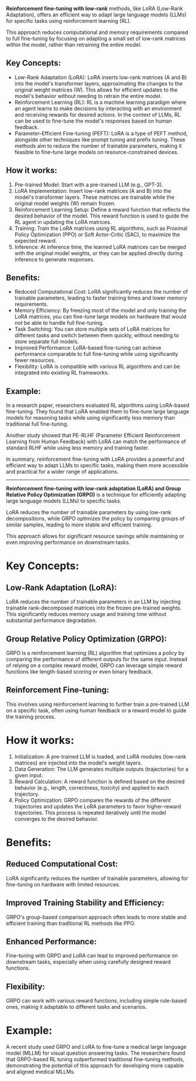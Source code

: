 **Reinforcement fine-tuning with low-rank** methods, like LoRA (Low-Rank Adaptation), 
offers an efficient way to adapt large language models (LLMs) for specific tasks using reinforcement learning (RL).

This approach reduces computational and memory requirements compared to full fine-tuning by focusing on 
adapting a small set of low-rank matrices within the model, rather than retraining the entire model. 

## Key Concepts:
- Low-Rank Adaptation (LoRA):
LoRA inserts low-rank matrices (A and B) into the model's transformer layers,
approximating the changes to the original weight matrices (W).
This allows for efficient updates to the model's behavior without needing to retrain the entire model. 
- Reinforcement Learning (RL):
RL is a machine learning paradigm where an agent learns to make decisions by interacting with an environment
and receiving rewards for desired actions.
In the context of LLMs, RL can be used to fine-tune the model's responses based on human feedback. 
- Parameter-Efficient Fine-tuning (PEFT):
LoRA is a type of PEFT method, alongside other techniques like prompt tuning and prefix tuning.
These methods aim to reduce the number of trainable parameters, making it feasible to fine-tune large models
on resource-constrained devices. 
## How it works:
1. Pre-trained Model:
Start with a pre-trained LLM (e.g., GPT-3). 
2. LoRA Implementation:
Insert low-rank matrices (A and B) into the model's transformer layers.
These matrices are trainable while the original model weights (W) remain frozen. 
4. Reinforcement Learning Setup:
Define a reward function that reflects the desired behavior of the model.
This reward function is used to guide the RL agent in updating the LoRA matrices. 
6. Training:
Train the LoRA matrices using RL algorithms, such as Proximal Policy Optimization (PPO) or
Soft Actor-Critic (SAC), to maximize the expected reward. 
8. Inference:
At inference time, the learned LoRA matrices can be merged with the original model weights,
or they can be applied directly during inference to generate responses. 
## Benefits:
- Reduced Computational Cost:
LoRA significantly reduces the number of trainable parameters,
leading to faster training times and lower memory requirements. 
- Memory Efficiency:
By freezing most of the model and only training the LoRA matrices, you can fine-tune large models
on hardware that would not be able to handle full fine-tuning. 
- Task Switching:
You can store multiple sets of LoRA matrices for different tasks and switch between them quickly,
without needing to store separate full models. 
- Improved Performance:
LoRA-based fine-tuning can achieve performance comparable to full fine-tuning while using significantly fewer resources. 
- Flexibility:
LoRA is compatible with various RL algorithms and can be integrated into existing RL frameworks. 

## Example:

In a research paper, researchers evaluated RL algorithms using LoRA-based fine-tuning. 
They found that LoRA enabled them to fine-tune large language models for reasoning tasks while using 
significantly less memory than traditional full fine-tuning. 

Another study showed that PE-RLHF (Parameter Efficient Reinforcement Learning from Human Feedback) 
with LoRA can match the performance of standard RLHF while using less memory and training faster. 

In summary, reinforcement fine-tuning with LoRA provides a powerful and efficient way 
to adapt LLMs to specific tasks, making them more accessible and practical for a wider range of applications. 

---

**Reinforcement fine-tuning with low-rank adaptation (LoRA) and Group Relative Policy Optimization (GRPO)** 
is a technique for efficiently adapting large language models (LLMs) to specific tasks. 

LoRA reduces the number of trainable parameters by using low-rank decompositions, 
while GRPO optimizes the policy by comparing groups of similar samples, 
leading to more stable and efficient training. 

This approach allows for significant resource savings while maintaining or even improving performance 
on downstream tasks. 

# Key Concepts:

## Low-Rank Adaptation (LoRA):
LoRA reduces the number of trainable parameters in an LLM by injecting trainable rank-decomposed matrices into the frozen pre-trained weights. This significantly reduces memory usage and training time without substantial performance degradation. 
## Group Relative Policy Optimization (GRPO):
GRPO is a reinforcement learning (RL) algorithm that optimizes a policy by comparing the performance of different outputs for the same input. Instead of relying on a complex reward model, GRPO can leverage simple reward functions like length-based scoring or even binary feedback. 
## Reinforcement Fine-tuning:
This involves using reinforcement learning to further train a pre-trained LLM on a specific task, often using human feedback or a reward model to guide the training process. 

# How it works:

1. Initialization:
A pre-trained LLM is loaded, and LoRA modules (low-rank matrices) are injected into the model's weight layers. 
2. Data Generation:
The LLM generates multiple outputs (trajectories) for a given input. 
3. Reward Calculation:
A reward function is defined based on the desired behavior (e.g., length, correctness, toxicity) and applied to each trajectory. 
4. Policy Optimization:
GRPO compares the rewards of the different trajectories and updates the LoRA parameters to favor higher-reward trajectories. This process is repeated iteratively until the model converges to the desired behavior. 

# Benefits:
## Reduced Computational Cost:
LoRA significantly reduces the number of trainable parameters, allowing for fine-tuning on hardware with limited resources. 
## Improved Training Stability and Efficiency:
GRPO's group-based comparison approach often leads to more stable and efficient training than traditional RL methods like PPO. 
## Enhanced Performance:
Fine-tuning with GRPO and LoRA can lead to improved performance on downstream tasks, especially when using carefully designed reward functions. 
## Flexibility:
GRPO can work with various reward functions, including simple rule-based ones, 
making it adaptable to different tasks and scenarios. 

# Example:
A recent study used GRPO and LoRA to fine-tune a medical large language model (MLLM) 
for visual question answering tasks. 
The researchers found that GRPO-based RL tuning outperformed traditional fine-tuning methods, 
demonstrating the potential of this approach for developing more capable and aligned medical MLLMs. 
